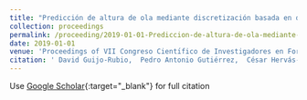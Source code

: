 ```yaml
---
title: "Predicción de altura de ola mediante discretización basada en distribuciones utilizando clasificación ordinal"
collection: proceedings
permalink: /proceeding/2019-01-01-Prediccion-de-altura-de-ola-mediante-discretizacion-basada-en-distribuciones-utilizando-clasificacion-ordinal
date: 2019-01-01
venue: 'Proceedings of VII Congreso Cientı́fico de Investigadores en Formación'
citation: ' David Guijo-Rubio,  Pedro Antonio Gutiérrez,  César Hervás-Martínez, &quot;Predicción de altura de ola mediante discretización basada en distribuciones utilizando clasificación ordinal.&quot; Proceedings of VII Congreso Cientı́fico de Investigadores en Formación, Vol.III, 2019, Córdoba, Spain, pp.641--644.'
---
```

Use [Google Scholar](https://scholar.google.com/scholar?q=Prediccion+de+altura+de+ola+mediante+discretizacion+basada+en+distribuciones+utilizando+clasificacion+ordinal){:target="_blank"} for full citation